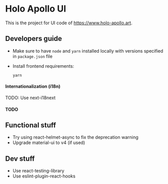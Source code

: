 # Holo Apollo UI

This is the project for UI code of https://www.holo-apollo.art.

## Developers guide

- Make sure to have `node` and `yarn` installed locally with versions specified in `package.json` file

- Install frontend requirements:

  ```
  yarn
  ```

#### Internationalization (i18n)

TODO: Use next-i18next

#### TODO

## Functional stuff

- Try using react-helmet-async to fix the deprecation warning
- Upgrade material-ui to v4 (if used)

## Dev stuff

- Use react-testing-library
- Use eslint-plugin-react-hooks
